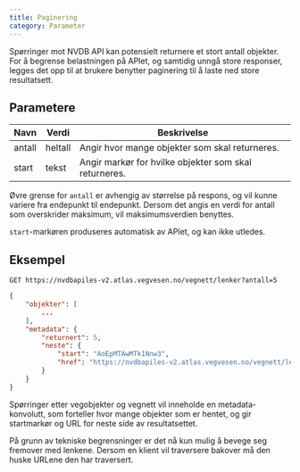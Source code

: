```yaml
---
title: Paginering
category: Parameter
---
```


Spørringer mot NVDB API kan potensielt returnere et stort antall objekter. For å begrense belastningen på APIet, og samtidig unngå store responser, legges det opp til at brukere benytter paginering til å laste ned store resultatsett.

## Parametere

| Navn | Verdi | Beskrivelse |
| --- | --- | --- |
| antall | heltall | Angir hvor mange objekter som skal returneres. | 
| start | tekst | Angir markør for hvilke objekter som skal returneres. |


Øvre grense for `antall` er avhengig av størrelse på respons, og vil kunne variere fra endepunkt til endepunkt. Dersom det angis en verdi for antall som overskrider maksimum, vil maksimumsverdien benyttes.

`start`-markøren produseres automatisk av APIet, og kan ikke utledes.

## Eksempel

```
GET https://nvdbapiles-v2.atlas.vegvesen.no/vegnett/lenker?antall=5
```

```json
{
    "objekter": [
        ...
    ],
    "metadata": {
        "returnert": 5,
        "neste": {
            "start": "AoEpMTAwMTk1Nnw3",
            "href": "https://nvdbapiles-v2.atlas.vegvesen.no/vegnett/lenker?antall=5&start=AoEpMTAwMTk1Nnw3"
        }
    }
}
```

Spørringer etter vegobjekter og vegnett vil inneholde en metadata-konvolutt, som forteller hvor mange objekter som er hentet, og gir startmarkør og URL for neste side av resultatsettet.

På grunn av tekniske begrensninger er det nå kun mulig å bevege seg fremover med lenkene. Dersom en klient vil traversere bakover må den huske URLene den har traversert.
